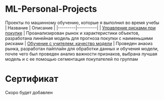 # ML-Personal-Projects
Проекты по машинному обучению, которые я выполнил во время учебы
| Название | Описание | 
|---------|----------|
| [Управление рисками при покупке](https://github.com/Swagozavr/ML-Personal-Projects/blob/main/linear_models_project.ipynb) | Проанализирован рынок и характеристики объектов, разработана линейная модель для прогноза покупки с наименьшими рисками
| [Обучение с учителем: качество модели](https://github.com/Swagozavr/ML-Personal-Projects/blob/main/multiple_model_search.ipynb) | Проведен анаоиз рынка, разработан пайплайн для обработки данных и обучения модели, почле чего был проведен анализ важности признаков, выбрана лучшая модель и с ее помощью сегментация покупателей по группам

# Сертификат
Скоро будет добавлен

